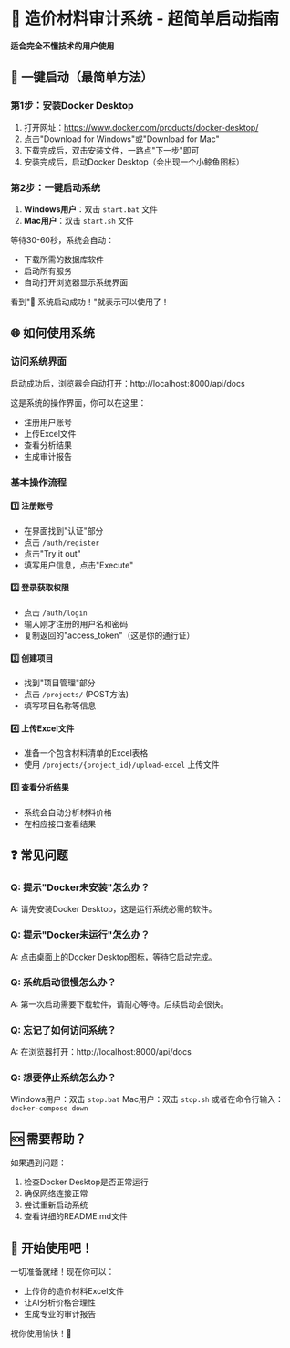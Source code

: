 # 🚀 造价材料审计系统 - 超简单启动指南

**适合完全不懂技术的用户使用**

## 🎯 一键启动（最简单方法）

### 第1步：安装Docker Desktop
1. 打开网址：https://www.docker.com/products/docker-desktop/
2. 点击"Download for Windows"或"Download for Mac"
3. 下载完成后，双击安装文件，一路点"下一步"即可
4. 安装完成后，启动Docker Desktop（会出现一个小鲸鱼图标）

### 第2步：一键启动系统
1. **Windows用户**：双击 `start.bat` 文件
2. **Mac用户**：双击 `start.sh` 文件

等待30-60秒，系统会自动：
- 下载所需的数据库软件
- 启动所有服务
- 自动打开浏览器显示系统界面

看到"🎉 系统启动成功！"就表示可以使用了！

## 🌐 如何使用系统

### 访问系统界面
启动成功后，浏览器会自动打开：http://localhost:8000/api/docs

这是系统的操作界面，你可以在这里：
- 注册用户账号
- 上传Excel文件
- 查看分析结果
- 生成审计报告

### 基本操作流程

#### 1️⃣ 注册账号
- 在界面找到"认证"部分
- 点击 `/auth/register` 
- 点击"Try it out"
- 填写用户信息，点击"Execute"

#### 2️⃣ 登录获取权限
- 点击 `/auth/login`
- 输入刚才注册的用户名和密码
- 复制返回的"access_token"（这是你的通行证）

#### 3️⃣ 创建项目
- 找到"项目管理"部分
- 点击 `/projects/` (POST方法)
- 填写项目名称等信息

#### 4️⃣ 上传Excel文件
- 准备一个包含材料清单的Excel表格
- 使用 `/projects/{project_id}/upload-excel` 上传文件

#### 5️⃣ 查看分析结果
- 系统会自动分析材料价格
- 在相应接口查看结果

## ❓ 常见问题

### Q: 提示"Docker未安装"怎么办？
A: 请先安装Docker Desktop，这是运行系统必需的软件。

### Q: 提示"Docker未运行"怎么办？
A: 点击桌面上的Docker Desktop图标，等待它启动完成。

### Q: 系统启动很慢怎么办？
A: 第一次启动需要下载软件，请耐心等待。后续启动会很快。

### Q: 忘记了如何访问系统？
A: 在浏览器打开：http://localhost:8000/api/docs

### Q: 想要停止系统怎么办？
Windows用户：双击 `stop.bat`
Mac用户：双击 `stop.sh`
或者在命令行输入：`docker-compose down`

## 🆘 需要帮助？

如果遇到问题：
1. 检查Docker Desktop是否正常运行
2. 确保网络连接正常
3. 尝试重新启动系统
4. 查看详细的README.md文件

## 🎉 开始使用吧！

一切准备就绪！现在你可以：
- 上传你的造价材料Excel文件
- 让AI分析价格合理性
- 生成专业的审计报告

祝你使用愉快！💪